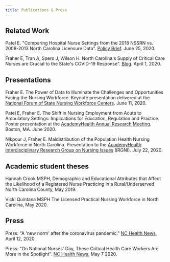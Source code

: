 ```yaml
---
title: Publications & Press
---
```

## Related Work

Patel E. "Comparing Hospital Nurse Settings from the 2018 NSSRN vs. 2008-2013 North Carolina Licensure Data". [Policy Brief](https://nchealthworkforce.unc.edu/briefs/nssrn_hospital_setting/). June 25, 2020.

Fraher E, Tran A, Spero J, Wilson H. North Carolina's Supply of Critical Care Nurses are Crucial to the State's COVID-19 Response". [Blog](https://nchealthworkforce.unc.edu/blog/icu_nursing_covid/). April 1, 2020.

## Presentations

Fraher E. The Power of Data to Illuminate the Challenges and Opportunities Facing the Nursing Workforce. Keynote presentation delivered at the [National Forum of State Nursing Workforce Centers](https://www.shepscenter.unc.edu/workforce_product/the-power-of-data-to-illuminate-the-challenges-and-opportunities-facing-the-nursing-workforce/). June 11, 2020.

Patel E, Fraher E. The Shift in Nursing Employment from Acute to Ambulatory Settings: Implications for Education, Regulation and Practice. Poster presentation at the [AcademyHealth Annual Research Meeting](https://www.shepscenter.unc.edu/workforce_product/shift-rn-ambulatorycare/). Boston, MA. June 2020.

Nikpour J, Fraher E. Maldistribution of the Population Health Nursing Workforce in North Carolina. Presentation to the [AcademyHealth Interdisciplinary Research Group on Nursing Issues](https://www.shepscenter.unc.edu/workforce_product/sdoh-irgni/) (IRGNI). July 22, 2020.

## Academic student theses

  Hannah Crook MSPH, Demographic and Educational Attributes that Affect the Likelihood of a Registered Nurse Practicing in a Rural/Underserved North Carolina County, May 2019.

  Vicki Quintana MSPH The Licensed Practical Nursing Workforce in North Carolina, May 2020.

## Press

Press: "A 'new norm' after the coronavirus pandemic." [NC Health News](https://www.northcarolinahealthnews.org/2020/05/07/rns-in-a-time-of-covid/), April 12, 2020.

Press: "On National Nurses' Day, These Critical Health Care Workers Are More in the Spotlight". [NC Health News](https://www.northcarolinahealthnews.org/2020/05/07/rns-in-a-time-of-covid/), May 7 2020.

